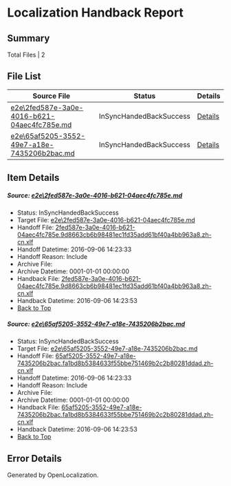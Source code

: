 # <a name='report-top'></a> Localization Handback Report

## Summary
 Total Files | 2

## File List
 Source File | Status | Details 
 ----------- | ------ | ------- 
 [e2e\2fed587e-3a0e-4016-b621-04aec4fc785e.md](https://github.com/OpenLocalizationTestOrg/ol-test0/blob/ecce3ef56cede967168181687a3263cc5666ada3/e2e/2fed587e-3a0e-4016-b621-04aec4fc785e.md) | InSyncHandedBackSuccess | [Details](#ac9782475b6074e04d59ebd642061d5a172502321)
 [e2e\65af5205-3552-49e7-a18e-7435206b2bac.md](https://github.com/OpenLocalizationTestOrg/ol-test0/blob/ecce3ef56cede967168181687a3263cc5666ada3/e2e/65af5205-3552-49e7-a18e-7435206b2bac.md) | InSyncHandedBackSuccess | [Details](#a82a741ab29658628a73ba0d310824811926b7b13)

## Item Details
##### <a name='ac9782475b6074e04d59ebd642061d5a172502321'></a> Source: [e2e\2fed587e-3a0e-4016-b621-04aec4fc785e.md](https://github.com/OpenLocalizationTestOrg/ol-test0/blob/ecce3ef56cede967168181687a3263cc5666ada3/e2e/2fed587e-3a0e-4016-b621-04aec4fc785e.md)
* Status: InSyncHandedBackSuccess
* Target File: [e2e\2fed587e-3a0e-4016-b621-04aec4fc785e.md](https://github.com/OpenLocalizationTestOrg/ol-test0-zhcn/blob/5dbdc96235135643593bea53dec707c05e80b2ea/e2e/2fed587e-3a0e-4016-b621-04aec4fc785e.md)
* Handoff File: [2fed587e-3a0e-4016-b621-04aec4fc785e.9d8663cb6b98481ec1fd35add61bf40a4bb963a8.zh-cn.xlf](https://github.com/OpenLocalizationTestOrg/ol-test0-handoff/blob/8c2df0966bc1c69d2658c1fdb501f20369023542/ol-handoff/OpenLocalizationTestOrg/ol-test0-zhcn/ci/ht/2fed587e-3a0e-4016-b621-04aec4fc785e.9d8663cb6b98481ec1fd35add61bf40a4bb963a8.zh-cn.xlf)
* Handoff Datetime: 2016-09-06 14:23:33
* Handoff Reason: Include
* Archive File: 
* Archive Datetime: 0001-01-01 00:00:00
* Handback File: [2fed587e-3a0e-4016-b621-04aec4fc785e.9d8663cb6b98481ec1fd35add61bf40a4bb963a8.zh-cn.xlf](https://github.com/OpenLocalizationTestOrg/ol-test0-handback/blob/3981eb88c8d635fd20f2201b76c584d58cd2d10a/ol-handback/OpenLocalizationTestOrg/ol-test0-zhcn/ci/ht/2fed587e-3a0e-4016-b621-04aec4fc785e.9d8663cb6b98481ec1fd35add61bf40a4bb963a8.zh-cn.xlf)
* Handback Datetime: 2016-09-06 14:23:53
* [Back to Top](#report-top)

##### <a name='a82a741ab29658628a73ba0d310824811926b7b13'></a> Source: [e2e\65af5205-3552-49e7-a18e-7435206b2bac.md](https://github.com/OpenLocalizationTestOrg/ol-test0/blob/ecce3ef56cede967168181687a3263cc5666ada3/e2e/65af5205-3552-49e7-a18e-7435206b2bac.md)
* Status: InSyncHandedBackSuccess
* Target File: [e2e\65af5205-3552-49e7-a18e-7435206b2bac.md](https://github.com/OpenLocalizationTestOrg/ol-test0-zhcn/blob/5dbdc96235135643593bea53dec707c05e80b2ea/e2e/65af5205-3552-49e7-a18e-7435206b2bac.md)
* Handoff File: [65af5205-3552-49e7-a18e-7435206b2bac.fa1bd8b5384633f55bbe751469b2c2b80281ddad.zh-cn.xlf](https://github.com/OpenLocalizationTestOrg/ol-test0-handoff/blob/8c2df0966bc1c69d2658c1fdb501f20369023542/ol-handoff/OpenLocalizationTestOrg/ol-test0-zhcn/ci/ht/65af5205-3552-49e7-a18e-7435206b2bac.fa1bd8b5384633f55bbe751469b2c2b80281ddad.zh-cn.xlf)
* Handoff Datetime: 2016-09-06 14:23:33
* Handoff Reason: Include
* Archive File: 
* Archive Datetime: 0001-01-01 00:00:00
* Handback File: [65af5205-3552-49e7-a18e-7435206b2bac.fa1bd8b5384633f55bbe751469b2c2b80281ddad.zh-cn.xlf](https://github.com/OpenLocalizationTestOrg/ol-test0-handback/blob/3981eb88c8d635fd20f2201b76c584d58cd2d10a/ol-handback/OpenLocalizationTestOrg/ol-test0-zhcn/ci/ht/65af5205-3552-49e7-a18e-7435206b2bac.fa1bd8b5384633f55bbe751469b2c2b80281ddad.zh-cn.xlf)
* Handback Datetime: 2016-09-06 14:23:53
* [Back to Top](#report-top)


## Error Details

Generated by OpenLocalization.
